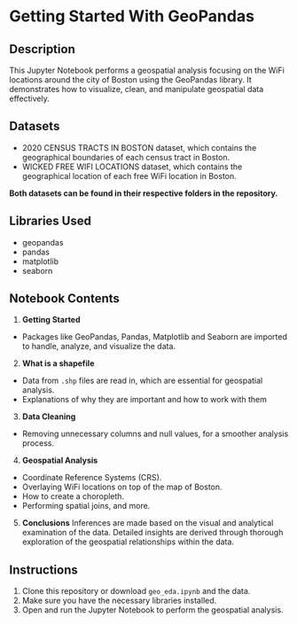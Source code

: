 # Getting Started With GeoPandas

## Description
This Jupyter Notebook performs a geospatial analysis focusing on the WiFi locations around the city of Boston using the GeoPandas library. It demonstrates how to visualize, clean, and manipulate geospatial data effectively.

## Datasets

- 2020 CENSUS TRACTS IN BOSTON dataset, which contains the geographical boundaries of each census tract in Boston.
- WICKED FREE WIFI LOCATIONS dataset, which contains the geographical location of each free WiFi location in Boston.

**Both datasets can be found in their respective folders in the repository.**

## Libraries Used

- geopandas
- pandas
- matplotlib
- seaborn


## Notebook Contents

1. **Getting Started**
- Packages like GeoPandas, Pandas, Matplotlib and Seaborn are imported to handle, analyze, and visualize the data.

2. **What is a shapefile**
- Data from `.shp` files are read in, which are essential for geospatial analysis.
- Explanations of why they are important and how to work with them

3. **Data Cleaning**
- Removing unnecessary columns and null values, for a smoother analysis process.

4. **Geospatial Analysis**
- Coordinate Reference Systems (CRS).
- Overlaying WiFi locations on top of the map of Boston.
- How to create a choropleth.
- Performing spatial joins, and more.

5. **Conclusions**
Inferences are made based on the visual and analytical examination of the data. Detailed insights are derived through thorough exploration of the geospatial relationships within the data.


## Instructions

1. Clone this repository or download `geo_eda.ipynb` and the data.
2. Make sure you have the necessary libraries installed.
3. Open and run the Jupyter Notebook to perform the geospatial analysis.
